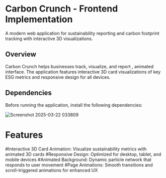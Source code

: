 <h1>Carbon Crunch - Frontend Implementation </h1>
<p>A modern web application for sustainability reporting and carbon footprint tracking with interactive 3D visualizations.</p>

<h2>Overview</h2>
Carbon Crunch helps businesses track, visualize, and report , animated interface. The application features interactive 3D card visualizations of key ESG metrics and responsive design for all devices.

<h2>Dependencies</h2>
Before running the application, install the following dependencies:


![Screenshot 2025-03-22 033809](https://github.com/user-attachments/assets/5ae4ed86-8318-47a8-b41f-48d287510d2a)


<h1>Features</h1>

#Interactive 3D Card Animation: Visualize sustainability metrics with animated 3D cards
#Responsive Design: Optimized for desktop, tablet, and mobile devices
#Animated Background: Dynamic particle network that responds to user movement
#Page Animations: Smooth transitions and scroll-triggered animations for enhanced UX
